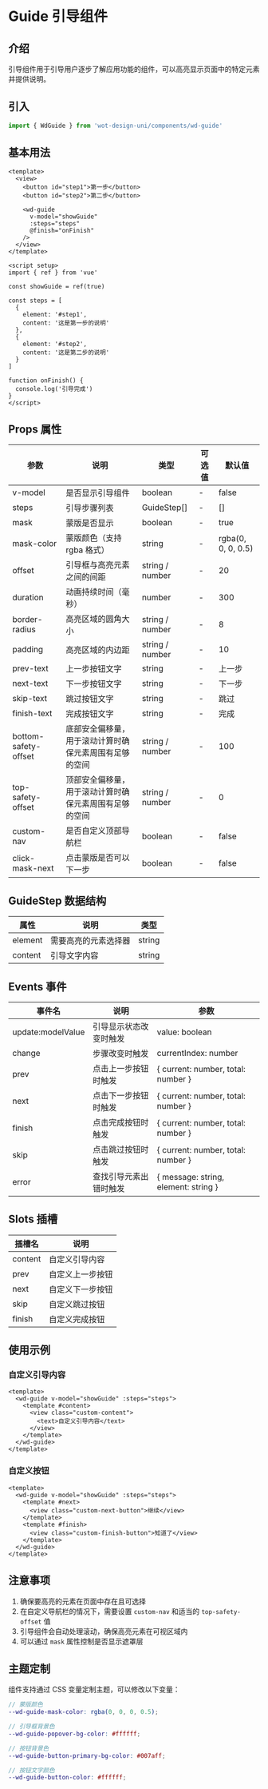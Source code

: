 # Guide 引导组件

## 介绍

引导组件用于引导用户逐步了解应用功能的组件，可以高亮显示页面中的特定元素并提供说明。

## 引入

```typescript
import { WdGuide } from 'wot-design-uni/components/wd-guide'
```

## 基本用法

```vue
<template>
  <view>
    <button id="step1">第一步</button>
    <button id="step2">第二步</button>
    
    <wd-guide 
      v-model="showGuide" 
      :steps="steps" 
      @finish="onFinish"
    />
  </view>
</template>

<script setup>
import { ref } from 'vue'

const showGuide = ref(true)

const steps = [
  {
    element: '#step1',
    content: '这是第一步的说明'
  },
  {
    element: '#step2',
    content: '这是第二步的说明'
  }
]

function onFinish() {
  console.log('引导完成')
}
</script>
```

## Props 属性

| 参数 | 说明 | 类型 | 可选值 | 默认值 |
|------|------|------|--------|--------|
| v-model | 是否显示引导组件 | boolean | - | false |
| steps | 引导步骤列表 | GuideStep[] | - | [] |
| mask | 蒙版是否显示 | boolean | - | true |
| mask-color | 蒙版颜色（支持 rgba 格式） | string | - | rgba(0, 0, 0, 0.5) |
| offset | 引导框与高亮元素之间的间距 | string / number | - | 20 |
| duration | 动画持续时间（毫秒） | number | - | 300 |
| border-radius | 高亮区域的圆角大小 | string / number | - | 8 |
| padding | 高亮区域的内边距 | string / number | - | 10 |
| prev-text | 上一步按钮文字 | string | - | 上一步 |
| next-text | 下一步按钮文字 | string | - | 下一步 |
| skip-text | 跳过按钮文字 | string | - | 跳过 |
| finish-text | 完成按钮文字 | string | - | 完成 |
| bottom-safety-offset | 底部安全偏移量，用于滚动计算时确保元素周围有足够的空间 | string / number | - | 100 |
| top-safety-offset | 顶部安全偏移量，用于滚动计算时确保元素周围有足够的空间 | string / number | - | 0 |
| custom-nav | 是否自定义顶部导航栏 | boolean | - | false |
| click-mask-next | 点击蒙版是否可以下一步 | boolean | - | false |

## GuideStep 数据结构

| 属性 | 说明 | 类型 |
|------|------|------|
| element | 需要高亮的元素选择器 | string |
| content | 引导文字内容 | string |

## Events 事件

| 事件名 | 说明 | 参数 |
|--------|------|------|
| update:modelValue | 引导显示状态改变时触发 | value: boolean |
| change | 步骤改变时触发 | currentIndex: number |
| prev | 点击上一步按钮时触发 | { current: number, total: number } |
| next | 点击下一步按钮时触发 | { current: number, total: number } |
| finish | 点击完成按钮时触发 | { current: number, total: number } |
| skip | 点击跳过按钮时触发 | { current: number, total: number } |
| error | 查找引导元素出错时触发 | { message: string, element: string } |

## Slots 插槽

| 插槽名 | 说明 |
|--------|------|
| content | 自定义引导内容 |
| prev | 自定义上一步按钮 |
| next | 自定义下一步按钮 |
| skip | 自定义跳过按钮 |
| finish | 自定义完成按钮 |

## 使用示例

### 自定义引导内容

```vue
<template>
  <wd-guide v-model="showGuide" :steps="steps">
    <template #content>
      <view class="custom-content">
        <text>自定义引导内容</text>
      </view>
    </template>
  </wd-guide>
</template>
```

### 自定义按钮

```vue
<template>
  <wd-guide v-model="showGuide" :steps="steps">
    <template #next>
      <view class="custom-next-button">继续</view>
    </template>
    <template #finish>
      <view class="custom-finish-button">知道了</view>
    </template>
  </wd-guide>
</template>
```

## 注意事项

1. 确保要高亮的元素在页面中存在且可选择
2. 在自定义导航栏的情况下，需要设置 `custom-nav` 和适当的 `top-safety-offset` 值
3. 引导组件会自动处理滚动，确保高亮元素在可视区域内
4. 可以通过 `mask` 属性控制是否显示遮罩层

## 主题定制

组件支持通过 CSS 变量定制主题，可以修改以下变量：

```scss
// 蒙版颜色
--wd-guide-mask-color: rgba(0, 0, 0, 0.5);

// 引导框背景色
--wd-guide-popover-bg-color: #ffffff;

// 按钮背景色
--wd-guide-button-primary-bg-color: #007aff;

// 按钮文字颜色
--wd-guide-button-color: #ffffff;
```